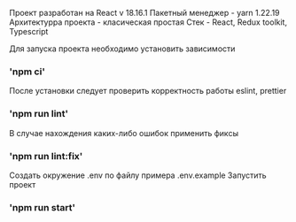 Проект разработан на React v 18.16.1
Пакетный менеджер - yarn 1.22.19
Архитектурра проекта - класическая простая
Стек -  React, Redux toolkit, Typescript

Для запуска проекта необходимо установить зависимости
### 'npm ci' 

После установки следует проверить корректность работы eslint, prettier
### 'npm run lint'
В случае нахождения каких-либо ошибок применить фиксы
### 'npm run lint:fix'
Создать окружение .env по файлу примера .env.example
Запустить проект
### 'npm run start'